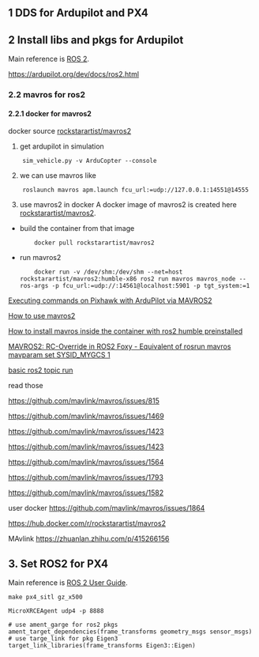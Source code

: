 ## 1 DDS for Ardupilot and PX4


## 2 Install libs and pkgs for Ardupilot
Main reference is [ROS 2](https://ardupilot.org/dev/docs/ros2.html).


https://ardupilot.org/dev/docs/ros2.html


### 2.2 mavros for ros2
#### 2.2.1 docker for mavros2
docker source [rockstarartist/mavros2](https://hub.docker.com/r/rockstarartist/mavros2)

1. get ardupilot in simulation
```shell
    sim_vehicle.py -v ArduCopter --console
``` 

2. we can use mavros like 
```shell
    roslaunch mavros apm.launch fcu_url:=udp://127.0.0.1:14551@14555
```

3. use mavros2 in docker
A docker image of mavros2 is created here [rockstarartist/mavros2](https://hub.docker.com/r/rockstarartist/mavros2).
- build the container from that image
    ```shell
        docker pull rockstarartist/mavros2
    ```
- run mavros2
    ```shell
        docker run -v /dev/shm:/dev/shm --net=host rockstarartist/mavros2:humble-x86 ros2 run mavros mavros_node --ros-args -p fcu_url:=udp://:14561@localhost:5901 -p tgt_system:=1
    ```
[Executing commands on Pixhawk with ArduPilot via MAVROS2](https://github.com/mavlink/mavros/issues/1863)

[How to use mavros2](https://github.com/mavlink/mavros/issues/1718)

[How to install mavros inside the container with ros2 humble preinstalled](https://github.com/mavlink/mavros/issues/1864)

[MAVROS2: RC-Override in ROS2 Foxy - Equivalent of rosrun mavros mavparam set SYSID_MYGCS 1](https://github.com/mavlink/mavros/issues/1866)

[basic ros2 topic run](https://github.com/mavlink/mavros/issues/1902)





read those

https://github.com/mavlink/mavros/issues/815

https://github.com/mavlink/mavros/issues/1469

https://github.com/mavlink/mavros/issues/1423

https://github.com/mavlink/mavros/issues/1423

https://github.com/mavlink/mavros/issues/1564

https://github.com/mavlink/mavros/issues/1793

https://github.com/mavlink/mavros/issues/1582

user docker
https://github.com/mavlink/mavros/issues/1864

https://hub.docker.com/r/rockstarartist/mavros2

MAvlink
https://zhuanlan.zhihu.com/p/415266156


## 3. Set ROS2 for PX4
Main reference is [ROS 2 User Guide](https://docs.px4.io/main/en/ros/ros2_comm.html#foxy).

```shell
make px4_sitl gz_x500
```

```shell
MicroXRCEAgent udp4 -p 8888
```

```shell
# use ament_garge for ros2 pkgs
ament_target_dependencies(frame_transforms geometry_msgs sensor_msgs)
# use targe_link for pkg Eigen3
target_link_libraries(frame_transforms Eigen3::Eigen)
```